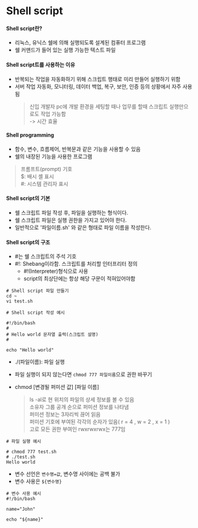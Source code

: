 Shell script
============

#### Shell script란?

- 리눅스, 유닉스 쉘에 의해 실행되도록 설계된 컴퓨터 프로그램  
- 쉘 커맨드가 들어 있는 실행 가능한 텍스트 파일

#### Shell script트를 사용하는 이유

- 반복되는 작업을 자동화하기 위해 스크립트 행태로 미리 만들어 실행하기 위함
- 서버 작업 자동화, 모니터링, 데이터 백업, 복구, 보안, 인증 등의 상황에서 자주 사용됨
  > 신입 개발자 pc에 개발 환경을 세팅할 때나 업무를 할때 스크립트 실행만으로도 작업 가능함  
  > -> 시간 효율

#### Shell programming

- 함수, 변수, 흐름제어, 반복문과 같은 기능을 사용할 수 있음
- 쉘의 내장된 기능을 사용한 프로그램

> 프롬프트(prompt) 기호  
> $: 배시 셸 표시  
> #: 시스템 관리자 표시  


#### Shell script의 기본
- 쉘 스크립트 파일 작성 후, 파일을 실행하는 형식이다.
- 쉘 스크립트 파일은 실행 권한을 가지고 있어야 한다.
- 일반적으로 '파일이름.sh' 와 같은 형태로 파일 이름을 작성한다.

#### Shell script의 구조

- #는 쉘 스크립트의 주석 기호
- #!: Shebang이라함. 스크립트를 처리할 인터프리터 정의  
  - #!(Interpreter)형식으로 사용
  - script의 최상단에는 항상 해당 구문이 적혀있어야함

```{.bash}
# Shell script 파일 만들기
cd ~
vi test.sh
```

```{.bash}
# Shell script 작성 예시

#!/bin/bash
# 
# Hello world 문자열 출력(스크립트 설명)
#

echo "Hello world"
```

- ./(파일이름): 파일 실행
- 파일 실행이 되지 않는다면 `chmod 777 파일이름`으로 권한 바꾸기
- chmod [변경될 퍼미션 값] [파일 이름]

  > ls -al로 현 위치의 파일의 상세 정보를 볼 수 있음  
  > 소유자 그룹 공개 순으로 퍼미션 정보를 나타냄  
  > 퍼미션 정보는 3자리씩 끊어 읽음  
  > 퍼미션 기호에 부여된 각각의 순자가 있음( r = 4 , w = 2 , x = 1 )  
  > 고로 모든 권한 부여인 rwxrwxrwx는 777임

```{.bash}
# 파일 실행 예시

# chmod 777 test.sh
# ./test.sh
Hello world
```



- 변수 선언은 `변수명=값`, 변수명 사이에는 공백 불가
- 변수 사용은 `${변수명}`

```{.bash}
# 변수 사용 예시
#!/bin/bash

name="John"

echo "${name}"
```
